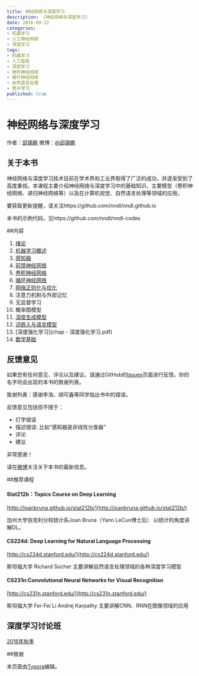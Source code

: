 ```yaml
---
title: 神经网络与深度学习
description: 《神经网络与深度学习》
date: 2016-09-22
categories:
- 机器学习
- 人工神经网络
- 深度学习
tags:
- 机器学习
- 人工智能
- 深度学习
- 卷积神经网络
- 循环神经网络
- 自然语言处理
- 表示学习
published: true
---
```

# 神经网络与深度学习
作者：[邱锡鹏](http://nlp.fudan.edu.cn/xpqiu)  微博：[@邱锡鹏](http://weibo.com/xpqiu)
## 关于本书

神经网络与深度学习技术目前在学术界和工业界取得了广泛的成功，并逐渐受到了高度重视。本课程主要介绍神经网络与深度学习中的基础知识、主要模型（卷积神经网络、递归神经网络等）以及在计算机视觉、自然语言处理等领域的应用。

要获取更新提醒，请关注https://github.com/nndl/nndl.github.io

本书的示例代码，见https://github.com/nndl/nndl-codes

##内容

1. [绪论](chap-绪论.pdf)
2. [机器学习概述](ch3.pdf)
3. [感知器](ch4.pdf)
4. [前馈神经网络](chap-前馈神经网络.pdf)
5. [卷积神经网络](chap-卷积神经网络.pdf)
6. [循环神经网络](chap-循环神经网络.pdf)
7. [网络正则化与优化](chap-网络正则化与优化)
8. 注意力机制与外部记忆
9. 无监督学习
10. 概率图模型
11. [深度生成模型](ch11.pdf)
12. [词嵌入与语言模型](chap-语言模型与词嵌入.pdf)
13. [深度强化学习](chap - 深度强化学习.pdf)
14. [数学基础](chap-数学基础.pdf)








## 反馈意见

如果您有任何意见、评论以及建议，请通过GitHub的[Issues](https://github.com/nndl/nndl.github.io/issues)页面进行反馈。你的名字将会出现的本书的致谢列表。

致谢列表：感谢李浩、胡可鑫等同学指出书中的错误。

反馈意见包括但不限于：

* 打字错误
* 描述错误: 比如“感知器是非线性分类器”
* 评论
* 建议

非常感谢！

请在[微博](http://weibo.com/xpqiu/home?wvr=5)关注关于本书的最新信息。



##推荐课程

#### Stat212b：Topics Course on Deep Learning

[http://joanbruna.github.io/stat212b/](http://joanbruna.github.io/stat212b/)

加州大学伯克利分校统计系Joan Bruna（Yann LeCun博士后）
 以统计的角度讲解DL。

#### CS224d: Deep Learning for Natural Language Processing

[http://cs224d.stanford.edu/](http://cs224d.stanford.edu/)

斯坦福大学 Richard Socher
 主要讲解自然语言处理领域的各种深度学习模型

#### CS231n:Convolutional Neural Networks for Visual Recognition

[http://cs231n.stanford.edu/](http://cs231n.stanford.edu/)

斯坦福大学 Fei-Fei Li Andrej Karpathy
 主要讲解CNN、RNN在图像领域的应用



## 深度学习讨论班

[2016年秋季](seminar2016fall)

##致谢

本页面由[Typora](http://www.typora.io/)编辑。

